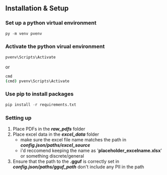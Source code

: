 ## Installation & Setup
### Set up a python virtual environment
```py
py -m venv pvenv
```
### Activate the python virual environment
```bash
pvenv\Scripts\Activate
```
or
```bash
cmd
(cmd) pvenv\Scripts\Activate
```
### Use pip to install packages
```py
pip install -r requirements.txt
```
### Setting up
1. Place PDFs in the ***raw_pdfs*** folder
2. Place excel data in the ***excel_data*** folder
    - make sure the excel file name matches the path in ***config.json/paths/excel_source***
    - i'd reccomend keeping the name as '**placeholder_excelname.xlsx**' or something discrete/general
3. Ensure that the path to the **.gguf** is correctly set in ***config.json/paths/gguf_path*** don't include any PII in the path
